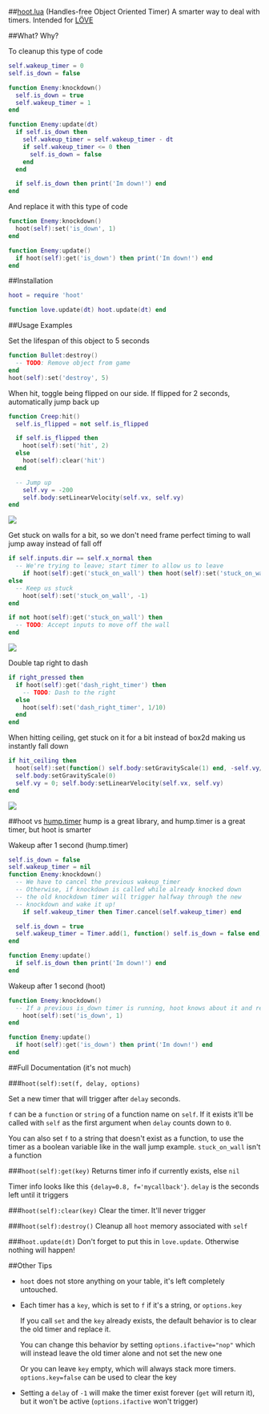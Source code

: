 ##[hoot.lua](https://raw.github.com/farzher/hoot-lua/master/hoot.lua) (Handles-free Object Oriented Timer)
A smarter way to deal with timers. Intended for [LÖVE](https://love2d.org/)


##What? Why?

To cleanup this type of code
```lua
self.wakeup_timer = 0
self.is_down = false

function Enemy:knockdown()
  self.is_down = true
  self.wakeup_timer = 1
end

function Enemy:update(dt)
  if self.is_down then
    self.wakeup_timer = self.wakeup_timer - dt
    if self.wakeup_timer <= 0 then
      self.is_down = false
    end
  end

  if self.is_down then print('Im down!') end
end
```

And replace it with this type of code
```lua
function Enemy:knockdown()
  hoot(self):set('is_down', 1)
end

function Enemy:update()
  if hoot(self):get('is_down') then print('Im down!') end
end
```



##Installation
```lua
hoot = require 'hoot'

function love.update(dt) hoot.update(dt) end
```


##Usage Examples


Set the lifespan of this object to 5 seconds
```lua
function Bullet:destroy()
  -- TODO: Remove object from game
end
hoot(self):set('destroy', 5)
```


When hit, toggle being flipped on our side. If flipped for 2 seconds, automatically jump back up
```lua
function Creep:hit()
  self.is_flipped = not self.is_flipped

  if self.is_flipped then
    hoot(self):set('hit', 2)
  else
    hoot(self):clear('hit')
  end

  -- Jump up
    self.vy = -200
    self.body:setLinearVelocity(self.vx, self.vy)
end
```
![](https://raw.github.com/farzher/hoot-lua/master/wakeup.gif)


Get stuck on walls for a bit, so we don't need frame perfect timing to wall jump away instead of fall off
```lua
if self.inputs.dir == self.x_normal then
  -- We're trying to leave; start timer to allow us to leave
    if hoot(self):get('stuck_on_wall') then hoot(self):set('stuck_on_wall', 1/6, {ifactive='nop'}) end
else
  -- Keep us stuck
    hoot(self):set('stuck_on_wall', -1)
end

if not hoot(self):get('stuck_on_wall') then
  -- TODO: Accept inputs to move off the wall
end
```
![](https://raw.github.com/farzher/hoot-lua/master/wallstick.gif)


Double tap right to dash
```lua
if right_pressed then
  if hoot(self):get('dash_right_timer') then
    -- TODO: Dash to the right
  else
    hoot(self):set('dash_right_timer', 1/10)
  end
end
```


When hitting ceiling, get stuck on it for a bit instead of box2d making us instantly fall down
```lua
if hit_ceiling then
  hoot(self):set(function() self.body:setGravityScale(1) end, -self.vy/1000)
  self.body:setGravityScale(0)
  self.vy = 0; self.body:setLinearVelocity(self.vx, self.vy)
end
```
![](https://raw.github.com/farzher/hoot-lua/master/ceilingstick.gif)


##hoot vs [hump.timer](http://vrld.github.io/hump/#hump.timer)
hump is a great library, and hump.timer is a great timer, but hoot is smarter

Wakeup after 1 second (hump.timer)
```lua
self.is_down = false
self.wakeup_timer = nil
function Enemy:knockdown()
  -- We have to cancel the previous wakeup_timer
  -- Otherwise, if knockdown is called while already knocked down
  -- the old knockdown timer will trigger halfway through the new
  -- knockdown and wake it up!
    if self.wakeup_timer then Timer.cancel(self.wakeup_timer) end

  self.is_down = true
  self.wakeup_timer = Timer.add(1, function() self.is_down = false end)
end

function Enemy:update()
  if self.is_down then print('Im down!') end
end
```

Wakeup after 1 second (hoot)
```lua
function Enemy:knockdown()
  -- If a previous is_down timer is running, hoot knows about it and replaces it for us by default
    hoot(self):set('is_down', 1)
end

function Enemy:update()
  if hoot(self):get('is_down') then print('Im down!') end
end
```


##Full Documentation (it's not much)

###`hoot(self):set(f, delay, options)`

Set a new timer that will trigger after `delay` seconds.

`f` can be a `function` or `string` of a function name on `self`. If it exists it'll be called with `self` as the first argument when `delay` counts down to `0`.

You can also set `f` to a string that doesn't exist as a function, to use the timer as a boolean variable like in the wall jump example. `stuck_on_wall` isn't a function



###`hoot(self):get(key)`
Returns timer info if currently exists, else `nil`

Timer info looks like this `{delay=0.8, f='mycallback'}`. `delay` is the seconds left until it triggers


###`hoot(self):clear(key)`
Clear the timer. It'll never trigger

###`hoot(self):destroy()`
Cleanup all `hoot` memory associated with `self`

###`hoot.update(dt)`
Don't forget to put this in `love.update`. Otherwise nothing will happen!



##Other Tips
- `hoot` does not store anything on your table, it's left completely untouched.
- Each timer has a `key`, which is set to `f` if it's a string, or `options.key`

  If you call `set` and the `key` already exists, the default behavior is to clear the old timer and replace it.

  You can change this behavior by setting `options.ifactive="nop"` which will instead leave the old timer alone and not set the new one

  Or you can leave `key` empty, which will always stack more timers. `options.key=false` can be used to clear the key

- Setting a `delay` of `-1` will make the timer exist forever (`get` will return it), but it won't be active (`options.ifactive` won't trigger)

